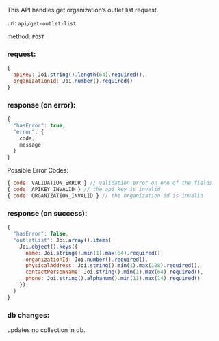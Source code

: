 This API handles get organization’s outlet list request.

url: `api/get-outlet-list`

method: `POST`

### request: 
```js
{
  apiKey: Joi.string().length(64).required(),
  organizationId: Joi.number().required()
}
```

### response (on error):
```js
{
  "hasError": true,
  "error": {
    code,
    message
  }
}
```

Possible Error Codes:
```js
{ code: VALIDATION_ERROR } // validation error on one of the fields
{ code: APIKEY_INVALID } // the api key is invalid
{ code: ORGANIZATION_INVALID } // the organization id is invalid
```

### response (on success):
```js
{
  "hasError": false,
  "outletList": Joi.array().items(
    Joi.object().keys({
      name: Joi.string().min(1).max(64).required(),
      organizationId: Joi.number().required(),
      physicalAddress: Joi.string().min(1).max(128).required(),
      contactPersonName: Joi.string().min(1).max(64).required(),
      phone: Joi.string().alphanum().min(11).max(14).required()
    });
  )
}
```

### db changes:
updates no collection in db.